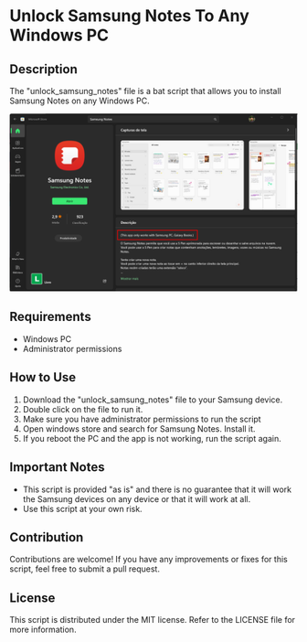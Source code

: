 # Unlock Samsung Notes To Any Windows PC

## Description

The "unlock_samsung_notes" file is a bat script that allows you to install Samsung Notes on any Windows PC. 

![Samsung Notes](img/samsungnotes.png)

## Requirements

- Windows PC
- Administrator permissions

## How to Use

1. Download the "unlock_samsung_notes" file to your Samsung device.
2. Double click on the file to run it.
3. Make sure you have administrator permissions to run the script
5. Open windows store and search for Samsung Notes. Install it.
6. If you reboot the PC and the app is not working, run the script again.

## Important Notes

- This script is provided "as is" and there is no guarantee that it will work the Samsung devices on any device or that it will work at all.
- Use this script at your own risk.

## Contribution

Contributions are welcome! If you have any improvements or fixes for this script, feel free to submit a pull request.

## License

This script is distributed under the MIT license. Refer to the LICENSE file for more information.